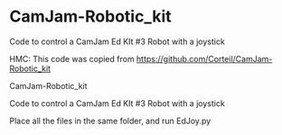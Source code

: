 # CamJam-Robotic_kit
Code to control a CamJam Ed KIt #3 Robot with a joystick

HMC: This code was copied from https://github.com/Corteil/CamJam-Robotic_kit

CamJam-Robotic_kit

Code to control a CamJam Ed KIt #3 Robot with a joystick

Place all the files in the same folder, and run EdJoy.py
